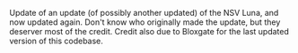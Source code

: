 Update of an update (of possibly another updated) of the NSV Luna, and now updated again. Don't know who originally made the update, but they deserver most of the credit. Credit also due to Bloxgate for the last updated version of this codebase.